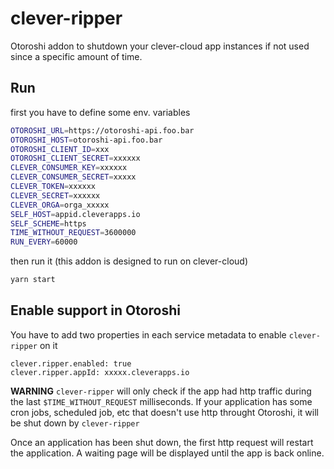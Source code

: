 # clever-ripper

Otoroshi addon to shutdown your clever-cloud app instances if not used since a specific amount of time.

## Run

first you have to define some env. variables

```sh
OTOROSHI_URL=https://otoroshi-api.foo.bar
OTOROSHI_HOST=otoroshi-api.foo.bar
OTOROSHI_CLIENT_ID=xxx
OTOROSHI_CLIENT_SECRET=xxxxxx
CLEVER_CONSUMER_KEY=xxxxxx
CLEVER_CONSUMER_SECRET=xxxxx
CLEVER_TOKEN=xxxxxx
CLEVER_SECRET=xxxxxx
CLEVER_ORGA=orga_xxxxx
SELF_HOST=appid.cleverapps.io
SELF_SCHEME=https
TIME_WITHOUT_REQUEST=3600000
RUN_EVERY=60000
```

then run it (this addon is designed to run on clever-cloud)

```sh
yarn start
```

## Enable support in Otoroshi 

You have to add two properties in each service metadata to enable `clever-ripper` on it

```
clever.ripper.enabled: true
clever.ripper.appId: xxxxx.cleverapps.io
```

**WARNING** `clever-ripper` will only check if the app had http traffic during the last `$TIME_WITHOUT_REQUEST` milliseconds. If your application has some cron jobs, scheduled job, etc that doesn't use http throught Otoroshi, it will be shut down by `clever-ripper`

Once an application has been shut down, the first http request will restart the application. A waiting page will be displayed until the app is back online.